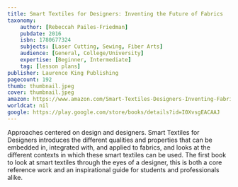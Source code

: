 ```yaml
---
title: Smart Textiles for Designers: Inventing the Future of Fabrics
taxonomy:
	author: [Rebeccah Pailes-Friedman]
	pubdate: 2016
	isbn: 1780677324
	subjects: [Laser Cutting, Sewing, Fiber Arts]
	audience: [General, College/University]
	expertise: [Beginner, Intermediate]
	tag: [lesson plans]
publisher: Laurence King Publishing
pagecount: 192
thumb: thumbnail.jpeg
cover: thumbnail.jpeg
amazon: https://www.amazon.com/Smart-Textiles-Designers-Inventing-Fabrics/dp/1780677324/ref=pd_sim_14_1?_encoding=UTF8&pd_rd_i=1780677324&pd_rd_r=8daddcc2-f2c9-11e8-a029-3b664630e258&pd_rd_w=QLTK9&pd_rd_wg=b7EIQ&pf_rd_i=desktop-dp-sims&pf_rd_m=ATVPDKIKX0DER&pf_rd_p=18bb0b78-4200-49b9-ac91-f141d61a1780&pf_rd_r=T1HXS3N5X9ESSMWG0ZDV&pf_rd_s=desktop-dp-sims&pf_rd_t=40701&psc=1&refRID=T1HXS3N5X9ESSMWG0ZDV
worldcat: nil
google: https://play.google.com/store/books/details?id=I0XvsgEACAAJ
---
```

Approaches centered on design and designers. Smart Textiles for Designers introduces the different qualities and properties that can be embedded in, integrated with, and applied to fabrics, and looks at the different contexts in which these smart textiles can be used. The first book to look at smart textiles through the eyes of a designer, this is both a core reference work and an inspirational guide for students and professionals alike.